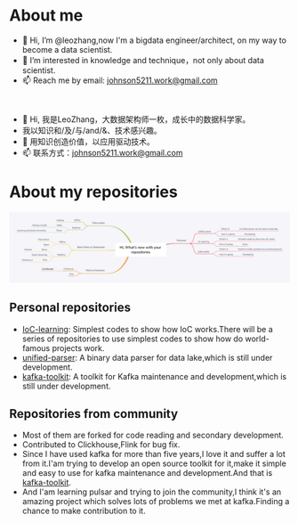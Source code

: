 About me
=
- 👋 Hi, I’m @leozhang,now I'm a bigdata engineer/architect, on my way to become a data scientist.
- 👀 I’m interested in knowledge and technique，not only about data scientist.
- 📫 Reach me by email: johnson5211.work@gmail.com
<br/>

- 👋 Hi, 我是LeoZhang，大数据架构师一枚，成长中的数据科学家。
- 我以知识和/及/与/and/&、技术感兴趣。
- 👀 用知识创造价值，以应用驱动技术。
- 📫 联系方式：johnson5211.work@gmail.com

About my repositories
=
![Hi, What's new with your repositories](https://github.com/leozhangsr/leozhangsr/raw/main/files/Hi,%20What's%20new%20with%20your%20repositories.png)

Personal repositories
-
- [IoC-learning](https://github.com/leozhangsr/IoC-learning): Simplest codes to show how IoC works.There will be a series of repositories to use simplest codes to show how do world-famous projects work.
- [unified-parser](https://github.com/leozhangsr/unified-parser): A binary data parser for data lake,which is still under development.  
- [kafka-toolkit](https://github.com/leozhangsr/kafka-toolkit): A toolkit for Kafka maintenance and development,which is still under development.  

Repositories from community
-
- Most of them are forked for code reading and secondary development.  
- Contributed to Clickhouse,Flink for bug fix.  
- Since I have used kafka for more than five years,I love it and suffer a lot from it.I'am trying to develop an open source toolkit for it,make it simple and easy to use
for kafka maintenance and development.And that is [kafka-toolkit](https://github.com/leozhangsr/kafka-toolkit).
- And I'am learning pulsar and trying to join the community,I think it's an amazing project which solves lots of problems we met at kafka.Finding a chance to make contribution to it.

<!---
leozhangsr/leozhangsr is a ✨ special ✨ repository because its `README.md` (this file) appears on your GitHub profile.
You can click the Preview link to take a look at your changes.
--->
